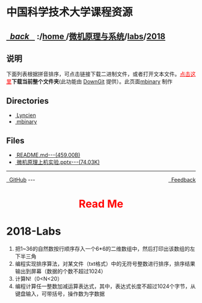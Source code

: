 
<!--
<head>
    <meta http-equiv="content-type" content="text/html; charset=utf-8">
    <title> 中国科学技术大学课程资源</title>
</head>
-->
# 中国科学技术大学课程资源

<div>
  <h2>
    <a href="../index.html">&nbsp;&nbsp;<i class="fa fa-level-up">back </i>&nbsp;&nbsp;</a>
    :/<a href="../../../index.html">home <i class="fa fa-home"></i></a>/<a href="../../index.html">微机原理与系统</a>/<a href="../index.html">labs</a>/<a href="index.html">2018</a>
  </h2>
</div>

## 说明
下面列表根据拼音排序，可点击链接下载二进制文件，或者打开文本文件。<a href="http://downgit.zhoudaxiaa.com/#/home?url=https://github.com/USTC-Resource/USTC-Course/tree/master/微机原理与系统/labs/2018" style="color:red" target="_black">点击这里</a>**下载当前整个文件夹**(此功能由 [DownGit](http://downgit.zhoudaxiaa.com) 提供）。此页面[mbinary](https://mbinary.xyz) 制作

## Directories
<ul><li><a href="Lyncien/index.html"><i class="fa fa-folder"></i>&nbsp;Lyncien</a></li>
<li><a href="mbinary/index.html"><i class="fa fa-folder"></i>&nbsp;mbinary</a></li></ul>

## Files
<ul><li><a href="https://raw.githubusercontent.com/USTC-Resource/USTC-Course/master/微机原理与系统/labs/2018/README.md"><i class="fa fa-pencil-square-o"></i>&nbsp;README.md---(459.00B)</a></li>
<li><a href="https://raw.githubusercontent.com/USTC-Resource/USTC-Course/master/微机原理与系统/labs/2018/微机原理上机实验.pptx"><i class="fa fa-file-powerpoint-o"></i>&nbsp;微机原理上机实验.pptx---(74.03K)</a></li></ul>

---
<div style="text-decration:underline;display:inline">
  <a href="https://github.com/USTC-Resource/USTC-Course.git" target="_blank" rel="external"><i class="fa fa-github"></i>&nbsp; GitHub</a>
  <a href="mailto:&#122;huheqin1@gmail?subject=反馈与建议" style="float:right" target="_blank" rel="external"><i class="fa fa-envelope"></i>&nbsp; Feedback</a>
</div>
---

<h1 style="color:red;text-align:center;">Read Me</h1>

<h1 id="2018-labs">2018-Labs</h1>
<ol>
<li>把1~36的自然数按行顺序存入一个6*6的二维数组中，然后打印出该数组的左下半三角</li>
<li>编程实现排序算法，对某文件（txt格式）中的无符号整数进行排序，排序结果输出到屏幕（数据的个数不超过1024）</li>
<li>计算N!（0&lt;N&lt;20）</li>
<li>编程计算任一整数加减运算表达式，其中，表达式长度不超过1024个字节，从键盘输入，可带括号，操作数为字数据</li>
</ol>
